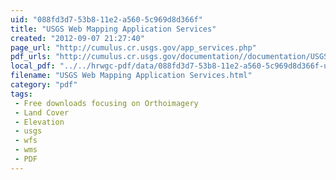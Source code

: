 ```yaml
---
uid: "088fd3d7-53b8-11e2-a560-5c969d8d366f"
title: "USGS Web Mapping Application Services"
created: "2012-09-07 21:27:40"
page_url: "http://cumulus.cr.usgs.gov/app_services.php"
pdf_urls: "http://cumulus.cr.usgs.gov/documentation//documentation/USGS_EROS_Download_WebService.pdf"
local_pdf: "../../hrwgc-pdf/data/088fd3d7-53b8-11e2-a560-5c969d8d366f-usgs-web-mapping-application-services.pdf"
filename: "USGS Web Mapping Application Services.html"
category: "pdf"
tags: 
 - Free downloads focusing on Orthoimagery
 - Land Cover
 - Elevation
 - usgs
 - wfs
 - wms
 - PDF
---
```

